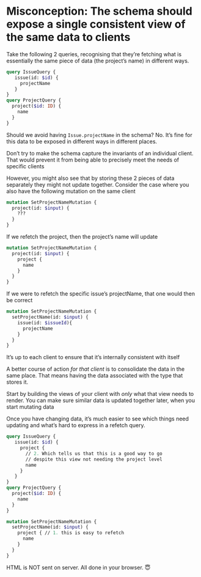 # Misconception: The schema should expose a single consistent view of the same data to clients

Take the following 2 queries, recognising that they’re fetching what is essentially the same piece of data (the project’s name) in different ways.

```graphql
query IssueQuery {
   issue(id: $id) {
     projectName
   }
}
query ProjectQuery {
  project($id: ID) {
    name
  }
}
```

Should we avoid having `Issue.projectName` in the schema? No. It’s fine for this data to be exposed in different ways in different places.

Don’t try to make the schema capture the invariants of an individual client. That would prevent it from being able to precisely meet the needs of specific clients

However, you might also see that by storing these 2 pieces of data separately they might not update together. Consider the case where you also have the following mutation on the same client

```graphql
mutation SetProjectNameMutation {
  project(id: $input) {
    ???
  }
}
```

If we refetch the project, then the project’s name will update

```graphql
mutation SetProjectNameMutation {
  project(id: $input) {
    project {
      name
    }
  }
}
```

If we were to refetch the specific issue’s projectName, that one would then be correct

```graphql
mutation SetProjectNameMutation {
  setProjectName(id: $input) {
    issue(id: $issueId){
      projectName
    }
  }
}
```

It’s up to each client to ensure that it’s internally consistent with itself

A better course of action _for that client_ is to consolidate the data in the same place. That means having the data associated with the type that stores it.

Start by building the views of your client with _only_ what that view needs to render. You can make sure similar data is updated together later, when you start mutating data

Once you have changing data, it’s much easier to see which things need updating and what’s hard to express in a refetch query.

```graphql
query IssueQuery {
   issue(id: $id) {
     project {
       // 2. Which tells us that this is a good way to go 
       // despite this view not needing the project level
       name
     }
   }
}
query ProjectQuery {
  project($id: ID) {
    name
  }
}

mutation SetProjectNameMutation {
  setProjectName(id: $input) {
    project { // 1. this is easy to refetch
      name
    }
  }
}
```
HTML is NOT sent on server. All done in your browser. 😇 
